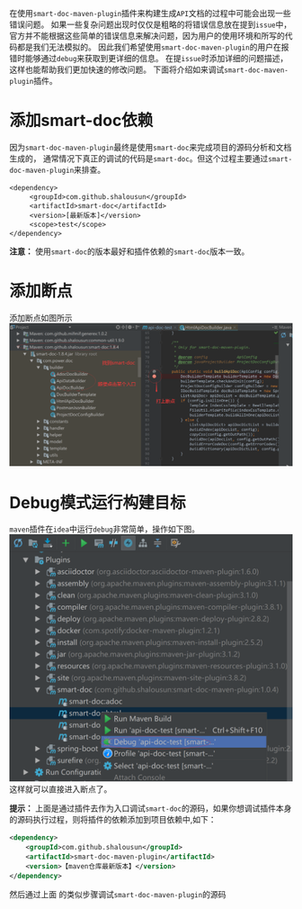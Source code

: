 在使用`smart-doc-maven-plugin`插件来构建生成`API`文档的过程中可能会出现一些错误问题。
如果一些复杂问题出现时仅仅是粗略的将错误信息放在提到`issue`中，
官方并不能根据这些简单的错误信息来解决问题，因为用户的使用环境和所写的代码都是我们无法模拟的。
因此我们希望使用`smart-doc-maven-plugin`的用户在报错时能够通过`debug`来获取到更详细的信息。
在提`issue`时添加详细的问题描述，这样也能帮助我们更加快速的修改问题。
下面将介绍如来调试`smart-doc-maven-plugin`插件。

# 添加smart-doc依赖

因为`smart-doc-maven-plugin`最终是使用`smart-doc`来完成项目的源码分析和文档生成的，
通常情况下真正的调试的代码是`smart-doc`。但这个过程主要通过`smart-doc-maven-plugin`来排查。

```
<dependency>
     <groupId>com.github.shalousun</groupId>
     <artifactId>smart-doc</artifactId>
     <version>[最新版本]</version>
     <scope>test</scope>
</dependency>
```

**注意：** 使用`smart-doc`的版本最好和插件依赖的`smart-doc`版本一致。

# 添加断点

添加断点如图所示
![输入图片说明](../../../image/smart-doc/232807_f88b94b2_144669.png)

# Debug模式运行构建目标

`maven`插件在`idea`中运行`debug`非常简单，操作如下图。
![启动debug](../../../image/smart-doc/233101_c48191e6_144669.png)
这样就可以直接进入断点了。

**提示：** 上面是通过插件去作为入口调试`smart-doc`的源码，如果你想调试插件本身的源码执行过程，则将插件的依赖添加到项目依赖中,如下：

```xml
<dependency>
    <groupId>com.github.shalousun</groupId>
    <artifactId>smart-doc-maven-plugin</artifactId>
    <version>【maven仓库最新版本】</version>
</dependency>
```

然后通过上面
的类似步骤调试`smart-doc-maven-plugin`的源码

